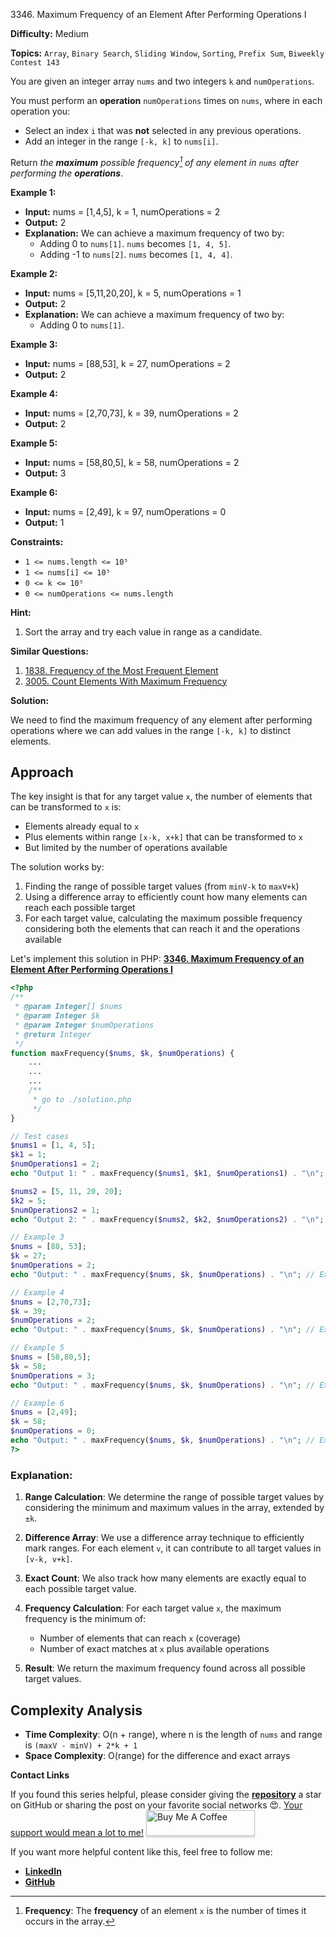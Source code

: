 3346\. Maximum Frequency of an Element After Performing Operations I

**Difficulty:** Medium

**Topics:** `Array`, `Binary Search`, `Sliding Window`, `Sorting`, `Prefix Sum`, `Biweekly Contest 143`

You are given an integer array `nums` and two integers `k` and `numOperations`.

You must perform an **operation** `numOperations` times on `nums`, where in each operation you:

- Select an index `i` that was **not** selected in any previous operations.
- Add an integer in the range `[-k, k]` to `nums[i]`.

Return _the **maximum** possible frequency[^1] of any element in `nums` after performing the **operations**_.

**Example 1:**

- **Input:** nums = [1,4,5], k = 1, numOperations = 2
- **Output:** 2
- **Explanation:** We can achieve a maximum frequency of two by:
    - Adding 0 to `nums[1]`. `nums` becomes `[1, 4, 5]`.
    - Adding -1 to `nums[2]`. `nums` becomes `[1, 4, 4]`.


**Example 2:**

- **Input:** nums = [5,11,20,20], k = 5, numOperations = 1
- **Output:** 2
- **Explanation:** We can achieve a maximum frequency of two by:
  - Adding 0 to `nums[1]`.


**Example 3:**

- **Input:** nums = [88,53], k = 27, numOperations = 2
- **Output:** 2


**Example 4:**

- **Input:** nums = [2,70,73], k = 39, numOperations = 2
- **Output:** 2


**Example 5:**

- **Input:** nums = [58,80,5], k = 58, numOperations = 2
- **Output:** 3


**Example 6:**

- **Input:** nums = [2,49], k = 97, numOperations = 0
- **Output:** 1

**Constraints:**

- `1 <= nums.length <= 10⁵`
- `1 <= nums[i] <= 10⁵`
- `0 <= k <= 10⁵`
- `0 <= numOperations <= nums.length`



**Hint:**
1. Sort the array and try each value in range as a candidate.



**Similar Questions:**
1. [1838. Frequency of the Most Frequent Element](https://github.com/mah-shamim/leet-code-in-php/tree/main/algorithms/001838-frequency-of-the-most-frequent-element)
2. [3005. Count Elements With Maximum Frequency](https://github.com/mah-shamim/leet-code-in-php/tree/main/algorithms/003005-count-elements-with-maximum-frequency)


[^1]: **Frequency**: The **frequency** of an element `x` is the number of times it occurs in the array.



**Solution:**

We need to find the maximum frequency of any element after performing operations where we can add values in the range `[-k, k]` to distinct elements.

## Approach

The key insight is that for any target value `x`, the number of elements that can be transformed to `x` is:
- Elements already equal to `x`
- Plus elements within range `[x-k, x+k]` that can be transformed to `x`
- But limited by the number of operations available

The solution works by:
1. Finding the range of possible target values (from `minV-k` to `maxV+k`)
2. Using a difference array to efficiently count how many elements can reach each possible target
3. For each target value, calculating the maximum possible frequency considering both the elements that can reach it and the operations available


Let's implement this solution in PHP: **[3346. Maximum Frequency of an Element After Performing Operations I](https://github.com/mah-shamim/leet-code-in-php/tree/main/algorithms/003346-maximum-frequency-of-an-element-after-performing-operations-i/solution.php)**

```php
<?php
/**
 * @param Integer[] $nums
 * @param Integer $k
 * @param Integer $numOperations
 * @return Integer
 */
function maxFrequency($nums, $k, $numOperations) {
    ...
    ...
    ...
    /**
     * go to ./solution.php
     */
}

// Test cases
$nums1 = [1, 4, 5];
$k1 = 1;
$numOperations1 = 2;
echo "Output 1: " . maxFrequency($nums1, $k1, $numOperations1) . "\n"; // Expected: 2

$nums2 = [5, 11, 20, 20];
$k2 = 5;
$numOperations2 = 1;
echo "Output 2: " . maxFrequency($nums2, $k2, $numOperations2) . "\n"; // Expected: 2

// Example 3
$nums = [88, 53];
$k = 27;
$numOperations = 2;
echo "Output: " . maxFrequency($nums, $k, $numOperations) . "\n"; // Expected: 2

// Example 4
$nums = [2,70,73];
$k = 39;
$numOperations = 2;
echo "Output: " . maxFrequency($nums, $k, $numOperations) . "\n"; // Expected: 2

// Example 5
$nums = [58,80,5];
$k = 58;
$numOperations = 3;
echo "Output: " . maxFrequency($nums, $k, $numOperations) . "\n"; // Expected: 3

// Example 6
$nums = [2,49];
$k = 58;
$numOperations = 0;
echo "Output: " . maxFrequency($nums, $k, $numOperations) . "\n"; // Expected: 1
?>
```

### Explanation:

1. **Range Calculation**: We determine the range of possible target values by considering the minimum and maximum values in the array, extended by `±k`.

2. **Difference Array**: We use a difference array technique to efficiently mark ranges. For each element `v`, it can contribute to all target values in `[v-k, v+k]`.

3. **Exact Count**: We also track how many elements are exactly equal to each possible target value.

4. **Frequency Calculation**: For each target value `x`, the maximum frequency is the minimum of:
    - Number of elements that can reach `x` (coverage)
    - Number of exact matches at `x` plus available operations

5. **Result**: We return the maximum frequency found across all possible target values.

## Complexity Analysis

- **Time Complexity**: O(n + range), where n is the length of `nums` and range is `(maxV - minV) + 2*k + 1`
- **Space Complexity**: O(range) for the difference and exact arrays

**Contact Links**

If you found this series helpful, please consider giving the **[repository](https://github.com/mah-shamim/leet-code-in-php)** a star on GitHub or sharing the post on your favorite social networks 😍. [Your support would mean a lot to me!](https://jackaltimer.com/hzk8jsphf8?key=5ba736283dafd7f94a84865e3cc3d775)
<a href="https://buymeacoffee.com/mah.shamim" target="_blank"><img src="https://www.buymeacoffee.com/assets/img/custom_images/orange_img.png" alt="Buy Me A Coffee" style="height: 41px !important;width: 174px !important;box-shadow: 0px 3px 2px 0px rgba(190, 190, 190, 0.5) !important;-webkit-box-shadow: 0px 3px 2px 0px rgba(190, 190, 190, 0.5) !important;" ></a>

If you want more helpful content like this, feel free to follow me:

- **[LinkedIn](https://www.linkedin.com/in/arifulhaque/)**
- **[GitHub](https://github.com/mah-shamim)**